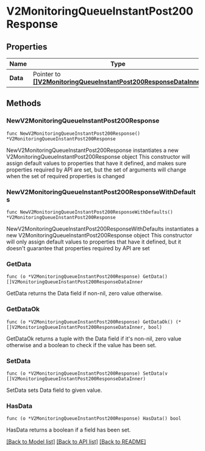 # V2MonitoringQueueInstantPost200Response

## Properties

Name | Type | Description | Notes
------------ | ------------- | ------------- | -------------
**Data** | Pointer to [**[]V2MonitoringQueueInstantPost200ResponseDataInner**](V2MonitoringQueueInstantPost200ResponseDataInner.md) |  | [optional] 

## Methods

### NewV2MonitoringQueueInstantPost200Response

`func NewV2MonitoringQueueInstantPost200Response() *V2MonitoringQueueInstantPost200Response`

NewV2MonitoringQueueInstantPost200Response instantiates a new V2MonitoringQueueInstantPost200Response object
This constructor will assign default values to properties that have it defined,
and makes sure properties required by API are set, but the set of arguments
will change when the set of required properties is changed

### NewV2MonitoringQueueInstantPost200ResponseWithDefaults

`func NewV2MonitoringQueueInstantPost200ResponseWithDefaults() *V2MonitoringQueueInstantPost200Response`

NewV2MonitoringQueueInstantPost200ResponseWithDefaults instantiates a new V2MonitoringQueueInstantPost200Response object
This constructor will only assign default values to properties that have it defined,
but it doesn't guarantee that properties required by API are set

### GetData

`func (o *V2MonitoringQueueInstantPost200Response) GetData() []V2MonitoringQueueInstantPost200ResponseDataInner`

GetData returns the Data field if non-nil, zero value otherwise.

### GetDataOk

`func (o *V2MonitoringQueueInstantPost200Response) GetDataOk() (*[]V2MonitoringQueueInstantPost200ResponseDataInner, bool)`

GetDataOk returns a tuple with the Data field if it's non-nil, zero value otherwise
and a boolean to check if the value has been set.

### SetData

`func (o *V2MonitoringQueueInstantPost200Response) SetData(v []V2MonitoringQueueInstantPost200ResponseDataInner)`

SetData sets Data field to given value.

### HasData

`func (o *V2MonitoringQueueInstantPost200Response) HasData() bool`

HasData returns a boolean if a field has been set.


[[Back to Model list]](../README.md#documentation-for-models) [[Back to API list]](../README.md#documentation-for-api-endpoints) [[Back to README]](../README.md)


